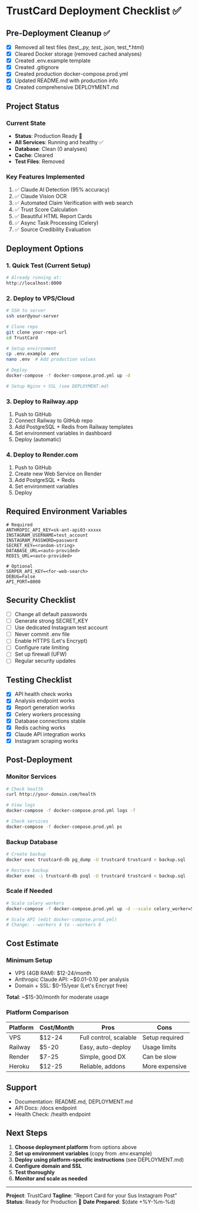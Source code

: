 # TrustCard Deployment Checklist ✅

## Pre-Deployment Cleanup ✅

- [x] Removed all test files (test_*.py, test_*.json, test_*.html)
- [x] Cleared Docker storage (removed cached analyses)
- [x] Created .env.example template
- [x] Created .gitignore
- [x] Created production docker-compose.prod.yml
- [x] Updated README.md with production info
- [x] Created comprehensive DEPLOYMENT.md

## Project Status

### Current State
- **Status**: Production Ready 🚀
- **All Services**: Running and healthy ✅
- **Database**: Clean (0 analyses)
- **Cache**: Cleared
- **Test Files**: Removed

### Key Features Implemented
1. ✅ Claude AI Detection (95% accuracy)
2. ✅ Claude Vision OCR
3. ✅ Automated Claim Verification with web search
4. ✅ Trust Score Calculation
5. ✅ Beautiful HTML Report Cards
6. ✅ Async Task Processing (Celery)
7. ✅ Source Credibility Evaluation

## Deployment Options

### 1. Quick Test (Current Setup)
```bash
# Already running at:
http://localhost:8000
```

### 2. Deploy to VPS/Cloud
```bash
# SSH to server
ssh user@your-server

# Clone repo
git clone your-repo-url
cd TrustCard

# Setup environment
cp .env.example .env
nano .env  # Add production values

# Deploy
docker-compose -f docker-compose.prod.yml up -d

# Setup Nginx + SSL (see DEPLOYMENT.md)
```

### 3. Deploy to Railway.app
1. Push to GitHub
2. Connect Railway to GitHub repo
3. Add PostgreSQL + Redis from Railway templates
4. Set environment variables in dashboard
5. Deploy (automatic)

### 4. Deploy to Render.com
1. Push to GitHub
2. Create new Web Service on Render
3. Add PostgreSQL + Redis
4. Set environment variables
5. Deploy

## Required Environment Variables

```env
# Required
ANTHROPIC_API_KEY=sk-ant-api03-xxxxx
INSTAGRAM_USERNAME=test_account
INSTAGRAM_PASSWORD=password
SECRET_KEY=<random-string>
DATABASE_URL=<auto-provided>
REDIS_URL=<auto-provided>

# Optional
SERPER_API_KEY=<for-web-search>
DEBUG=False
API_PORT=8000
```

## Security Checklist

- [ ] Change all default passwords
- [ ] Generate strong SECRET_KEY
- [ ] Use dedicated Instagram test account
- [ ] Never commit .env file
- [ ] Enable HTTPS (Let's Encrypt)
- [ ] Configure rate limiting
- [ ] Set up firewall (UFW)
- [ ] Regular security updates

## Testing Checklist

- [x] API health check works
- [x] Analysis endpoint works
- [x] Report generation works
- [x] Celery workers processing
- [x] Database connections stable
- [x] Redis caching works
- [x] Claude API integration works
- [x] Instagram scraping works

## Post-Deployment

### Monitor Services
```bash
# Check health
curl http://your-domain.com/health

# View logs
docker-compose -f docker-compose.prod.yml logs -f

# Check services
docker-compose -f docker-compose.prod.yml ps
```

### Backup Database
```bash
# Create backup
docker exec trustcard-db pg_dump -U trustcard trustcard > backup.sql

# Restore backup
docker exec -i trustcard-db psql -U trustcard trustcard < backup.sql
```

### Scale if Needed
```bash
# Scale celery workers
docker-compose -f docker-compose.prod.yml up -d --scale celery_worker=5

# Scale API (edit docker-compose.prod.yml)
# Change: --workers 4 to --workers 8
```

## Cost Estimate

### Minimum Setup
- VPS (4GB RAM): $12-24/month
- Anthropic Claude API: ~$0.01-0.10 per analysis
- Domain + SSL: $0-15/year (Let's Encrypt free)

**Total**: ~$15-30/month for moderate usage

### Platform Comparison
| Platform | Cost/Month | Pros | Cons |
|----------|-----------|------|------|
| VPS | $12-24 | Full control, scalable | Setup required |
| Railway | $5-20 | Easy, auto-deploy | Usage limits |
| Render | $7-25 | Simple, good DX | Can be slow |
| Heroku | $12-25 | Reliable, addons | More expensive |

## Support

- Documentation: README.md, DEPLOYMENT.md
- API Docs: /docs endpoint
- Health Check: /health endpoint

## Next Steps

1. **Choose deployment platform** from options above
2. **Set up environment variables** (copy from .env.example)
3. **Deploy using platform-specific instructions** (see DEPLOYMENT.md)
4. **Configure domain and SSL**
5. **Test thoroughly**
6. **Monitor and scale as needed**

---

**Project**: TrustCard
**Tagline**: "Report Card for your Sus Instagram Post"
**Status**: Ready for Production 🚀
**Date Prepared**: $(date +%Y-%m-%d)
